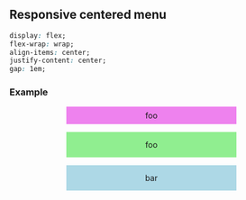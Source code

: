 ## Responsive centered menu
```css
display: flex;
flex-wrap: wrap;
align-items: center;
justify-content: center;
gap: 1em;
```

### Example

<nav style="display: flex; align-items: center; justify-content: center; flex-wrap: wrap; gap: 1em">
    <div style="background: violet; padding: 0.5em 10em">foo</div>
    <div style="background: lightgreen; padding: 1em 10em">foo</div>
    <div style="background: lightblue; padding: 1em 10em">bar</div>
</nav>
